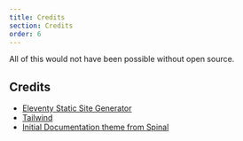 ```yaml
---
title: Credits
section: Credits
order: 6
---
```


All of this would not have been possible without open source.

## Credits

- [Eleventy Static Site Generator](https://www.11ty.dev/)
- [Tailwind](https://tailwindcss.com/)
- [Initial Documentation theme from Spinal](https://spinalcms.com/resources/11ty-documentation-theme-with-tailwind-css/)